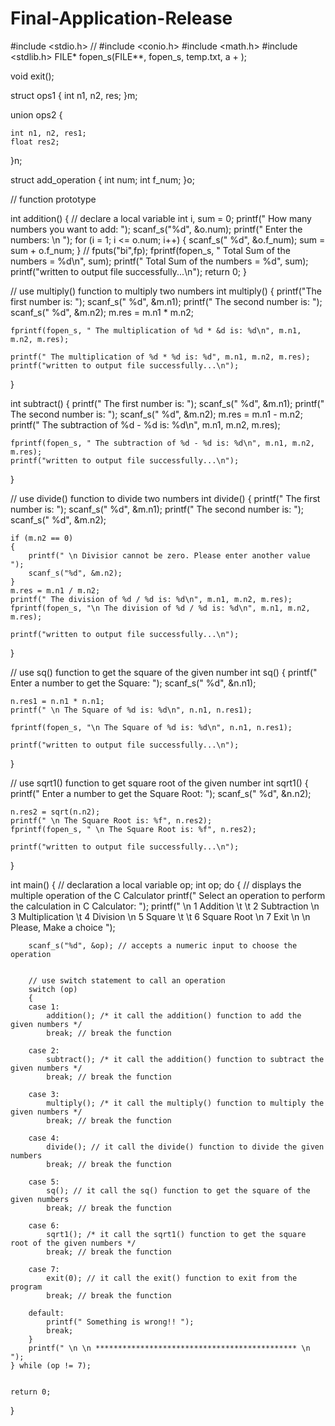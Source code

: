 # Final-Application-Release
#include <stdio.h>
// #include <conio.h>
#include <math.h>
#include <stdlib.h>
FILE* fopen_s(FILE**, fopen_s, temp.txt, a + );


void exit();


struct ops1 {
	int n1, n2, res;
}m;


union ops2 {

	int n1, n2, res1;
	float res2;

}n;


struct add_operation {
	int num;
	int f_num;
}o;

// function prototype

int addition()
{
	// declare a local variable
	int i, sum = 0;
	printf(" How many numbers you want to add: ");
	scanf_s("%d", &o.num);
	printf(" Enter the numbers: \n ");
	for (i = 1; i <= o.num; i++)
	{
		scanf_s(" %d", &o.f_num);
		sum = sum + o.f_num;
	}
	// fputs("bi",fp);
	fprintf(fopen_s, " Total Sum of the numbers = %d\n", sum);
	printf(" Total Sum of the numbers = %d", sum);
	printf("written to output file successfully...\n");
	return 0;
}

// use multiply() function to multiply two numbers
int multiply()
{
	printf("The first number is: ");
	scanf_s(" %d", &m.n1);
	printf(" The second number is: ");
	scanf_s(" %d", &m.n2);
	m.res = m.n1 * m.n2;


	fprintf(fopen_s, " The multiplication of %d * &d is: %d\n", m.n1, m.n2, m.res);

	printf(" The multiplication of %d * %d is: %d", m.n1, m.n2, m.res);
	printf("written to output file successfully...\n");
}

int subtract()
{
	printf(" The first number is: ");
	scanf_s(" %d", &m.n1);
	printf(" The second number is: ");
	scanf_s(" %d", &m.n2);
	m.res = m.n1 - m.n2;
	printf(" The subtraction of %d - %d is: %d\n", m.n1, m.n2, m.res);

	fprintf(fopen_s, " The subtraction of %d - %d is: %d\n", m.n1, m.n2, m.res);
	printf("written to output file successfully...\n");
}

// use divide() function to divide two numbers
int divide()
{
	printf(" The first number is: ");
	scanf_s(" %d", &m.n1);
	printf(" The second number is: ");
	scanf_s(" %d", &m.n2);

	if (m.n2 == 0)
	{
		printf(" \n Divisior cannot be zero. Please enter another value ");
		scanf_s("%d", &m.n2);
	}
	m.res = m.n1 / m.n2;
	printf(" The division of %d / %d is: %d\n", m.n1, m.n2, m.res);
	fprintf(fopen_s, "\n The division of %d / %d is: %d\n", m.n1, m.n2, m.res);

	printf("written to output file successfully...\n");
}

// use sq() function to get the square of the given number
int sq()
{
	printf(" Enter a number to get the Square: ");
	scanf_s(" %d", &n.n1);

	n.res1 = n.n1 * n.n1;
	printf(" \n The Square of %d is: %d\n", n.n1, n.res1);

	fprintf(fopen_s, "\n The Square of %d is: %d\n", n.n1, n.res1);

	printf("written to output file successfully...\n");
}

// use sqrt1() function to get square root of the given number
int sqrt1()
{
	printf(" Enter a number to get the Square Root: ");
	scanf_s(" %d", &n.n2);


	n.res2 = sqrt(n.n2);
	printf(" \n The Square Root is: %f", n.res2);
	fprintf(fopen_s, " \n The Square Root is: %f", n.res2);

	printf("written to output file successfully...\n");
}

int main()
{
	// declaration a local variable op;
	int op;
	do
	{
		// displays the multiple operation of the C Calculator
		printf(" Select an operation to perform the calculation in C Calculator: ");
		printf(" \n 1 Addition \t \t 2 Subtraction \n 3 Multiplication \t 4 Division \n 5 Square \t \t 6 Square Root \n 7 Exit \n \n Please, Make a choice ");

		scanf_s("%d", &op); // accepts a numeric input to choose the operation


		// use switch statement to call an operation
		switch (op)
		{
		case 1:
			addition(); /* it call the addition() function to add the given numbers */
			break; // break the function

		case 2:
			subtract(); /* it call the addition() function to subtract the given numbers */
			break; // break the function

		case 3:
			multiply(); /* it call the multiply() function to multiply the given numbers */
			break; // break the function

		case 4:
			divide(); // it call the divide() function to divide the given numbers
			break; // break the function

		case 5:
			sq(); // it call the sq() function to get the square of the given numbers
			break; // break the function

		case 6:
			sqrt1(); /* it call the sqrt1() function to get the square root of the given numbers */
			break; // break the function

		case 7:
			exit(0); // it call the exit() function to exit from the program
			break; // break the function

		default:
			printf(" Something is wrong!! ");
			break;
		}
		printf(" \n \n ********************************************* \n ");
	} while (op != 7);


	return 0;
}

